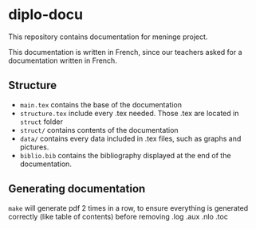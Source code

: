 # diplo-docu 

This repository contains documentation for meninge project.

This documentation is written in French, since our
teachers asked for a documentation written in French.

## Structure

* `main.tex` contains the base of the documentation
* `structure.tex` include every .tex needed. Those .tex are located in `struct` folder
* `struct/` contains contents of the documentation
* `data/` contains every data included in .tex files, such as graphs and pictures.
* `biblio.bib` contains the bibliography displayed at the end of the documentation.

## Generating documentation

`make` will generate pdf 2 times in a row, to ensure everything is generated
 correctly (like table of contents) before removing .log .aux .nlo .toc
